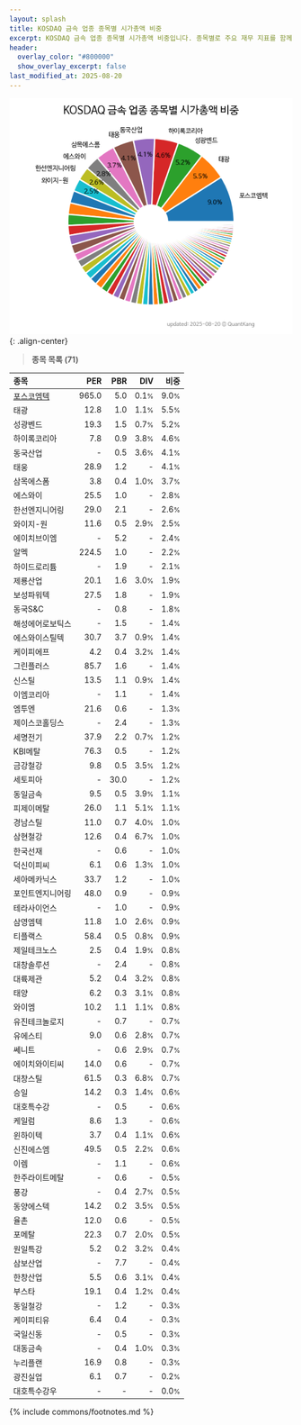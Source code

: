 ```yaml
---
layout: splash
title: KOSDAQ 금속 업종 종목별 시가총액 비중
excerpt: KOSDAQ 금속 업종 종목별 시가총액 비중입니다. 종목별로 주요 재무 지표를 함께 표시합니다.
header:
  overlay_color: "#800000"
  show_overlay_excerpt: false
last_modified_at: 2025-08-20
---
```



![KOSDAQ 금속 업종 종목별 시가총액 비중](/stats/sector/images/kosdaq_업종_금속_종목.png){: .align-center}


> **종목 목록 (71)**<a id="list"></a>

| **종목** | **PER** | **PBR** | **DIV** | **비중** |
| :------- | ------: | ------: | ------: | -------: |
| [포스코엠텍](/009520/) | 965.0 | 5.0 | 0.1<small>%</small> | 9.0<small>%</small> |
| 태광 | 12.8 | 1.0 | 1.1<small>%</small> | 5.5<small>%</small> |
| 성광벤드 | 19.3 | 1.5 | 0.7<small>%</small> | 5.2<small>%</small> |
| 하이록코리아 | 7.8 | 0.9 | 3.8<small>%</small> | 4.6<small>%</small> |
| 동국산업 | - | 0.5 | 3.6<small>%</small> | 4.1<small>%</small> |
| 태웅 | 28.9 | 1.2 | - | 4.1<small>%</small> |
| 삼목에스폼 | 3.8 | 0.4 | 1.0<small>%</small> | 3.7<small>%</small> |
| 에스와이 | 25.5 | 1.0 | - | 2.8<small>%</small> |
| 한선엔지니어링 | 29.0 | 2.1 | - | 2.6<small>%</small> |
| 와이지-원 | 11.6 | 0.5 | 2.9<small>%</small> | 2.5<small>%</small> |
| 에이치브이엠 | - | 5.2 | - | 2.4<small>%</small> |
| 알멕 | 224.5 | 1.0 | - | 2.2<small>%</small> |
| 하이드로리튬 | - | 1.9 | - | 2.1<small>%</small> |
| 제룡산업 | 20.1 | 1.6 | 3.0<small>%</small> | 1.9<small>%</small> |
| 보성파워텍 | 27.5 | 1.8 | - | 1.9<small>%</small> |
| 동국S&C | - | 0.8 | - | 1.8<small>%</small> |
| 해성에어로보틱스 | - | 1.5 | - | 1.4<small>%</small> |
| 에스와이스틸텍 | 30.7 | 3.7 | 0.9<small>%</small> | 1.4<small>%</small> |
| 케이피에프 | 4.2 | 0.4 | 3.2<small>%</small> | 1.4<small>%</small> |
| 그린플러스 | 85.7 | 1.6 | - | 1.4<small>%</small> |
| 신스틸 | 13.5 | 1.1 | 0.9<small>%</small> | 1.4<small>%</small> |
| 이엠코리아 | - | 1.1 | - | 1.4<small>%</small> |
| 엠투엔 | 21.6 | 0.6 | - | 1.3<small>%</small> |
| 제이스코홀딩스 | - | 2.4 | - | 1.3<small>%</small> |
| 세명전기 | 37.9 | 2.2 | 0.7<small>%</small> | 1.2<small>%</small> |
| KBI메탈 | 76.3 | 0.5 | - | 1.2<small>%</small> |
| 금강철강 | 9.8 | 0.5 | 3.5<small>%</small> | 1.2<small>%</small> |
| 세토피아 | - | 30.0 | - | 1.2<small>%</small> |
| 동일금속 | 9.5 | 0.5 | 3.9<small>%</small> | 1.1<small>%</small> |
| 피제이메탈 | 26.0 | 1.1 | 5.1<small>%</small> | 1.1<small>%</small> |
| 경남스틸 | 11.0 | 0.7 | 4.0<small>%</small> | 1.0<small>%</small> |
| 삼현철강 | 12.6 | 0.4 | 6.7<small>%</small> | 1.0<small>%</small> |
| 한국선재 | - | 0.6 | - | 1.0<small>%</small> |
| 덕신이피씨 | 6.1 | 0.6 | 1.3<small>%</small> | 1.0<small>%</small> |
| 세아메카닉스 | 33.7 | 1.2 | - | 1.0<small>%</small> |
| 포인트엔지니어링 | 48.0 | 0.9 | - | 0.9<small>%</small> |
| 테라사이언스 | - | 1.0 | - | 0.9<small>%</small> |
| 삼영엠텍 | 11.8 | 1.0 | 2.6<small>%</small> | 0.9<small>%</small> |
| 티플랙스 | 58.4 | 0.5 | 0.8<small>%</small> | 0.9<small>%</small> |
| 제일테크노스 | 2.5 | 0.4 | 1.9<small>%</small> | 0.8<small>%</small> |
| 대창솔루션 | - | 2.4 | - | 0.8<small>%</small> |
| 대륙제관 | 5.2 | 0.4 | 3.2<small>%</small> | 0.8<small>%</small> |
| 태양 | 6.2 | 0.3 | 3.1<small>%</small> | 0.8<small>%</small> |
| 와이엠 | 10.2 | 1.1 | 1.1<small>%</small> | 0.8<small>%</small> |
| 유진테크놀로지 | - | 0.7 | - | 0.7<small>%</small> |
| 유에스티 | 9.0 | 0.6 | 2.8<small>%</small> | 0.7<small>%</small> |
| 쎄니트 | - | 0.6 | 2.9<small>%</small> | 0.7<small>%</small> |
| 에이치와이티씨 | 14.0 | 0.6 | - | 0.7<small>%</small> |
| 대창스틸 | 61.5 | 0.3 | 6.8<small>%</small> | 0.7<small>%</small> |
| 승일 | 14.2 | 0.3 | 1.4<small>%</small> | 0.6<small>%</small> |
| 대호특수강 | - | 0.5 | - | 0.6<small>%</small> |
| 케일럼 | 8.6 | 1.3 | - | 0.6<small>%</small> |
| 윈하이텍 | 3.7 | 0.4 | 1.1<small>%</small> | 0.6<small>%</small> |
| 신진에스엠 | 49.5 | 0.5 | 2.2<small>%</small> | 0.6<small>%</small> |
| 이렘 | - | 1.1 | - | 0.6<small>%</small> |
| 한주라이트메탈 | - | 0.6 | - | 0.5<small>%</small> |
| 풍강 | - | 0.4 | 2.7<small>%</small> | 0.5<small>%</small> |
| 동양에스텍 | 14.2 | 0.2 | 3.5<small>%</small> | 0.5<small>%</small> |
| 율촌 | 12.0 | 0.6 | - | 0.5<small>%</small> |
| 포메탈 | 22.3 | 0.7 | 2.0<small>%</small> | 0.5<small>%</small> |
| 원일특강 | 5.2 | 0.2 | 3.2<small>%</small> | 0.4<small>%</small> |
| 삼보산업 | - | 7.7 | - | 0.4<small>%</small> |
| 한창산업 | 5.5 | 0.6 | 3.1<small>%</small> | 0.4<small>%</small> |
| 부스타 | 19.1 | 0.4 | 1.2<small>%</small> | 0.4<small>%</small> |
| 동일철강 | - | 1.2 | - | 0.3<small>%</small> |
| 케이피티유 | 6.4 | 0.4 | - | 0.3<small>%</small> |
| 국일신동 | - | 0.5 | - | 0.3<small>%</small> |
| 대동금속 | - | 0.4 | 1.0<small>%</small> | 0.3<small>%</small> |
| 누리플랜 | 16.9 | 0.8 | - | 0.3<small>%</small> |
| 광진실업 | 6.1 | 0.7 | - | 0.2<small>%</small> |
| 대호특수강우 | - | - | - | 0.0<small>%</small> |

{% include commons/footnotes.md %}
